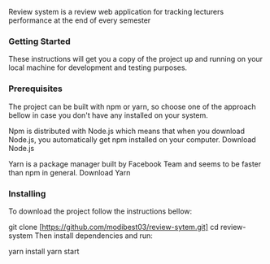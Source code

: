 Review system is a review web application for tracking lecturers performance at the end of every semester

### Getting Started

These instructions will get you a copy of the project up and running on your local machine for development and testing purposes.

### Prerequisites

The project can be built with npm or yarn, so choose one of the approach bellow in case you don't have any installed on your system.

Npm is distributed with Node.js which means that when you download Node.js, you automatically get npm installed on your computer. Download Node.js

Yarn is a package manager built by Facebook Team and seems to be faster than npm in general. Download Yarn

### Installing

To download the project follow the instructions bellow:

git clone [https://github.com/modibest03/review-sytem.git]
cd review-system
Then install dependencies and run:

yarn install
yarn start
